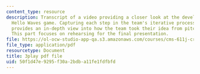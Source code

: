 ```yaml
---
content_type: resource
description: Transcript of a video providing a closer look at the development of the
  Hello Waves game. Capturing each step in the team's iterative process, the video
  provides an in-depth view into how the team took their idea from pitch to product.
  This part focuses on rehearsing for the final presentation.
file: https://ol-ocw-studio-app-qa.s3.amazonaws.com/courses/cms-611j-creating-video-games-fall-2014/50f1d47e9295f30a2bdba11fe1fdfbfd_lxpXowuUdKw.pdf
file_type: application/pdf
resourcetype: Document
title: 3play pdf file
uid: 50f1d47e-9295-f30a-2bdb-a11fe1fdfbfd
---
```

